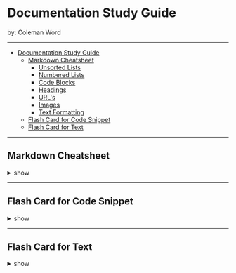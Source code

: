 # Documentation Study Guide
by: Coleman Word

***

- [Documentation Study Guide](#documentation-study-guide)
    - [Markdown Cheatsheet](#markdown-cheatsheet)
        - [Unsorted Lists](#unsorted-lists)
        - [Numbered Lists](#numbered-lists)
        - [Code Blocks](#code-blocks)
        - [Headings](#headings)
        - [URL's](#urls)
        - [Images](#images)
        - [Text Formatting](#text-formatting)
    - [Flash Card for Code Snippet](#flash-card-for-code-snippet)
    - [Flash Card for Text](#flash-card-for-text)

***

## Markdown Cheatsheet

<details><summary>show</summary>

### Unsorted Lists

```
* item one
* item two
* item three

```

### Numbered Lists

```
1. item one
1. item two
1. item three
1. item four
5. item five

```
### Code Blocks

```

```
insert code here
```

```

### Headings

```

# H1
## H2
### H3

```

### URL's

```

[Link Name](Link URL)

```

### Images

```

![Image Name](Image URL
)
```

### Text Formatting

```

**This is Bold**
*This is italics*
`This is code`

```

</p>
</details>

***

## Flash Card for Code Snippet

<details><summary>show</summary>
<p>

```
*** 

## Title

<details><summary>show</summary>
<p>

```
code here

```

</p>
</details>

```
</p>
</details>

***

## Flash Card for Text

<details><summary>show</summary>
<p>

```
*** 

## Title

* Add Description here

<details><summary>show</summary>
<p>

* Add lists, tips, links, etc here


</p>
</details>

```
</p>
</details>